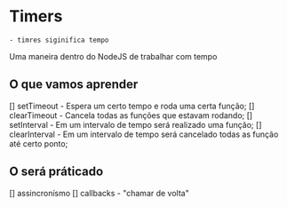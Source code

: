 # Timers 
    - timres siginifica tempo
Uma maneira dentro do NodeJS de trabalhar com tempo

## O que vamos aprender
[] setTimeout - Espera um certo tempo e roda uma certa função;
[] clearTimeout - Cancela todas as funções que estavam rodando;
[] setInterval - Em um intervalo de tempo será realizado uma função;
[] clearInterval - Em um intervalo de tempo será cancelado todas as função até certo ponto;

## O será práticado 
[] assincronísmo
[] callbacks - "chamar de volta"